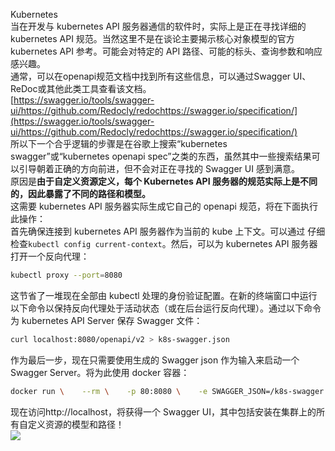 Kubernetes<br />当在开发与 kubernetes API 服务器通信的软件时，实际上是正在寻找详细的 kubernetes API 规范。当然这里不是在谈论主要揭示核心对象模型的官方 kubernetes API 参考。可能会对特定的 API 路径、可能的标头、查询参数和响应感兴趣。<br />通常，可以在openapi规范文档中找到所有这些信息，可以通过Swagger UI、ReDoc或其他此类工具查看该文档。<br />[https://swagger.io/tools/swagger-ui/https://github.com/Redocly/redochttps://swagger.io/specification/](https://swagger.io/tools/swagger-ui/https://github.com/Redocly/redochttps://swagger.io/specification/)<br />所以下一个合乎逻辑的步骤是在谷歌上搜索“kubernetes swagger”或“kubernetes openapi spec”之类的东西，虽然其中一些搜索结果可以引导朝着正确的方向前进，但不会对正在寻找的 Swagger UI 感到满意。<br />原因是**由于自定义资源定义，每个 Kubernetes API 服务器的规范实际上是不同的，因此暴露了不同的路径和模型。**<br />这需要 kubernetes API 服务器实际生成它自己的 openapi 规范，将在下面执行此操作：<br />首先确保连接到 kubernetes API 服务器作为当前的 kube 上下文。可以通过 仔细检查`kubectl config current-context`。然后，可以为 kubernetes API 服务器打开一个反向代理：
```bash
kubectl proxy --port=8080
```
这节省了一堆现在全部由 kubectl 处理的身份验证配置。在新的终端窗口中运行以下命令以保持反向代理处于活动状态（或在后台运行反向代理）。通过以下命令为 kubernetes API Server 保存 Swagger 文件：
```bash
curl localhost:8080/openapi/v2 > k8s-swagger.json
```
作为最后一步，现在只需要使用生成的 Swagger json 作为输入来启动一个 Swagger  Server。将为此使用 docker 容器：
```bash
docker run \    --rm \    -p 80:8080 \    -e SWAGGER_JSON=/k8s-swagger.json \    -v $(pwd)/k8s-swagger.json:/k8s-swagger.json \    swaggerapi/swagger-ui
```
现在访问http://localhost，将获得一个 Swagger UI，其中包括安装在集群上的所有自定义资源的模型和路径！<br />![](https://cdn.nlark.com/yuque/0/2022/webp/396745/1642174754322-fc4b5b73-3659-4c06-b09a-f08e02219f6c.webp#clientId=uf9858aae-0067-4&from=paste&id=u09698d84&originHeight=369&originWidth=1080&originalType=url&ratio=1&rotation=0&showTitle=false&status=done&style=shadow&taskId=uf6c9d76e-5d06-4d09-8b3f-e4677bedd87&title=)
